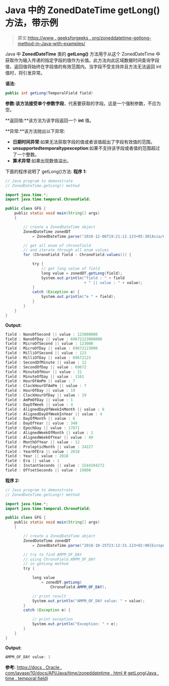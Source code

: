 # Java 中的 ZonedDateTime getLong()方法，带示例

> 原文:[https://www . geeksforgeeks . org/zoneddatetime-getlong-method-in-Java-with-examples/](https://www.geeksforgeeks.org/zoneddatetime-getlong-method-in-java-with-examples/)

Java 中 **ZonedDateTime** 类的 **getLong()** 方法用于从这个 ZonedDateTime 中获取作为输入传递的指定字段的值作为长值。此方法向此区域数据时间查询字段值，返回值将始终在字段值的有效范围内。当字段不受支持并且方法无法返回 int 值时，将引发异常。

**语法:**

```java
public int getLong(TemporalField field)

```

**参数:**该方法接受单个参数**字段**，代表要获取的字段。这是一个强制参数，不应为空。

**返回值:**该方法为该字段返回一个 **int** 值。

**异常:**该方法抛出以下异常:

*   **日期时间异常**:如果无法获取字段的值或者该值超出了字段有效值的范围。
*   **unsupportedtemporaltypexception**:如果不支持该字段或者值的范围超过了一个整数。
*   **算术异常**:如果出现数值溢出。

下面的程序说明了 getLong()方法:
**程序 1:**

```java
// Java program to demonstrate
// ZonedDateTime.getLong() method

import java.time.*;
import java.time.temporal.ChronoField;

public class GFG {
    public static void main(String[] args)
    {

        // create a ZonedDateTime object
        ZonedDateTime zonedDT
            = ZonedDateTime.parse("2018-12-06T19:21:12.123+05:30[Asia/Calcutta]");

        // get all enum of chronofield
        // and iterate through all enum values
        for (ChronoField field : ChronoField.values()) {

            try {
                // get long value of field
                long value = zonedDT.getLong(field);
                System.out.println("field : " + field
                                   + " || value : " + value);
            }
            catch (Exception e) {
                System.out.println("e " + field);
            }
        }
    }
}
```

**Output:**

```java
field : NanoOfSecond || value : 123000000
field : NanoOfDay || value : 69672123000000
field : MicroOfSecond || value : 123000
field : MicroOfDay || value : 69672123000
field : MilliOfSecond || value : 123
field : MilliOfDay || value : 69672123
field : SecondOfMinute || value : 12
field : SecondOfDay || value : 69672
field : MinuteOfHour || value : 21
field : MinuteOfDay || value : 1161
field : HourOfAmPm || value : 7
field : ClockHourOfAmPm || value : 7
field : HourOfDay || value : 19
field : ClockHourOfDay || value : 19
field : AmPmOfDay || value : 1
field : DayOfWeek || value : 4
field : AlignedDayOfWeekInMonth || value : 6
field : AlignedDayOfWeekInYear || value : 4
field : DayOfMonth || value : 6
field : DayOfYear || value : 340
field : EpochDay || value : 17871
field : AlignedWeekOfMonth || value : 1
field : AlignedWeekOfYear || value : 49
field : MonthOfYear || value : 12
field : ProlepticMonth || value : 24227
field : YearOfEra || value : 2018
field : Year || value : 2018
field : Era || value : 1
field : InstantSeconds || value : 1544104272
field : OffsetSeconds || value : 19800

```

**程序 2:**

```java
// Java program to demonstrate
// ZonedDateTime.getLong() method

import java.time.*;
import java.time.temporal.ChronoField;

public class GFG {
    public static void main(String[] args)
    {

        // create a ZonedDateTime object
        ZonedDateTime zonedDT
            = ZonedDateTime.parse("2018-10-25T23:12:31.123+02:00[Europe/Paris]");

        // try to find AMPM_OF_DAY
        // using ChronoField.AMPM_OF_DAY
        // in getLong method
        try {

            long value
                = zonedDT.getLong(
                    ChronoField.AMPM_OF_DAY);

            // print result
            System.out.println("AMPM_OF_DAY value: " + value);
        }
        catch (Exception e) {

            // print exception
            System.out.println("Exception: " + e);
        }
    }
}
```

**Output:**

```java
AMPM_OF_DAY value: 1

```

**参考:**
[https://docs . Oracle . com/javase/10/docs/API/Java/time/zoneddatetime . html # getLong(Java . time . temporal field)](https://docs.oracle.com/javase/10/docs/api/java/time/ZonedDateTime.html#getLong(java.time.temporal.TemporalField))
